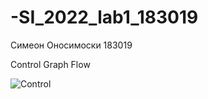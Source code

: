 # -SI_2022_lab1_183019
Симеон Оносимоски 183019

Control Graph Flow

![Control](https://user-images.githubusercontent.com/63473218/171950611-fc700968-e0db-4ce7-b417-9507c9615b0a.jpg)
